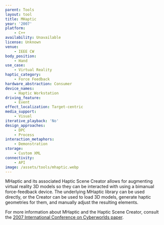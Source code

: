 ```yaml
---
parent: Tools
layout: tool
title: MHaptic
year: '2007'
platform:
    - C++
availability: Unavailable
license: Unknown
venue:
    - IEEE CW
body_position:
    - Hand
use_case:
    - Virtual Reality
haptic_category:
    - Force Feedback
hardware_abstraction: Consumer
device_names:
    - Haptic Workstation
driving_feature:
    - Event
effect_localization: Target-centric
media_support:
    - Visual
iterative_playback: 'No'
design_approaches:
    - DPC
    - Process
interaction_metaphors:
    - Demonstration
storage:
    - Custom XML
connectivity:
    - API
image: /assets/tools/mhaptic.webp
---
```

MHaptic and its associated Haptic Scene Creator allows for augmenting virtual reality 3D models so they can be interacted with using a bimanual force-feedback device. The underlying MHaptic library can be used directly, or the Creator can be used to load 3D models, generate haptic geometries for them, and manually adjust the resulting elements.

For more information about MHaptic and the Haptic Scene Creator, consult the [2007 International Conference on Cyberworlds paper](https://doi.org/10.1109/CW.2007.54).

